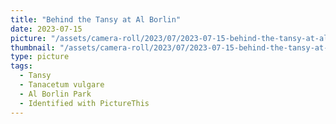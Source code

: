 ```yaml
---
title: "Behind the Tansy at Al Borlin"
date: 2023-07-15
picture: "/assets/camera-roll/2023/07/2023-07-15-behind-the-tansy-at-al-borlin/20230716_032639981_iOS.jpg"
thumbnail: "/assets/camera-roll/2023/07/2023-07-15-behind-the-tansy-at-al-borlin/20230716_032639981_iOS-thumbnail.jpg"
type: picture
tags:
  - Tansy
  - Tanacetum vulgare
  - Al Borlin Park
  - Identified with PictureThis
---
```


